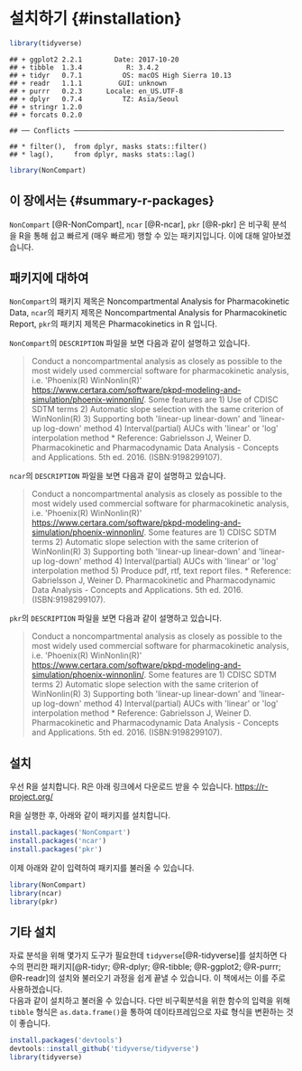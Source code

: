 # 설치하기 {#installation}


```r
library(tidyverse)
```

```
## + ggplot2 2.2.1        Date: 2017-10-20
## + tibble  1.3.4           R: 3.4.2
## + tidyr   0.7.1          OS: macOS High Sierra 10.13
## + readr   1.1.1         GUI: unknown
## + purrr   0.2.3      Locale: en_US.UTF-8
## + dplyr   0.7.4          TZ: Asia/Seoul
## + stringr 1.2.0      
## + forcats 0.2.0
```

```
## ── Conflicts ────────────────────────────────────────────────────
```

```
## * filter(),  from dplyr, masks stats::filter()
## * lag(),     from dplyr, masks stats::lag()
```

```r
library(NonCompart)
```

## 이 장에서는 {#summary-r-packages}

`NonCompart` [@R-NonCompart],  `ncar` [@R-ncar], `pkr` [@R-pkr] 은 비구획 분석을 R을 통해 쉽고 빠르게 (매우 빠르게) 행할 수 있는 패키지입니다. 
이에 대해 알아보겠습니다.

## 패키지에 대하여

`NonCompart`의 패키지 제목은 Noncompartmental Analysis for Pharmacokinetic Data, 
`ncar`의 패키지 제목은 Noncompartmental Analysis for Pharmacokinetic Report,
`pkr`의 패키지 제목은 Pharmacokinetics in R 입니다.

`NonCompart`의 `DESCRIPTION` 파일을 보면 다음과 같이 설명하고 있습니다.

> Conduct a noncompartmental analysis as closely as possible to the most widely used commercial software for pharmacokinetic analysis, i.e. 'Phoenix(R) WinNonlin(R)' <https://www.certara.com/software/pkpd-modeling-and-simulation/phoenix-winnonlin/>.
             Some features are
             1) Use of CDISC SDTM terms
             2) Automatic slope selection with the same criterion of WinNonlin(R)
             3) Supporting both 'linear-up linear-down' and 'linear-up log-down' method
             4) Interval(partial) AUCs with 'linear' or 'log' interpolation method
             * Reference: Gabrielsson J, Weiner D. Pharmacokinetic and Pharmacodynamic Data Analysis - Concepts and Applications. 5th ed. 2016. (ISBN:9198299107).

`ncar`의 `DESCRIPTION` 파일을 보면 다음과 같이 설명하고 있습니다.

> Conduct a noncompartmental analysis as closely as possible to the most widely used commercial software for pharmacokinetic analysis, i.e. 'Phoenix(R) WinNonlin(R)' <https://www.certara.com/software/pkpd-modeling-and-simulation/phoenix-winnonlin/>.
             Some features are
             1) CDISC SDTM terms
             2) Automatic slope selection with the same criterion of WinNonlin(R)
             3) Supporting both 'linear-up linear-down' and 'linear-up log-down' method
             4) Interval(partial) AUCs with 'linear' or 'log' interpolation method
             5) Produce pdf, rtf, text report files.
             * Reference: Gabrielsson J, Weiner D. Pharmacokinetic and Pharmacodynamic Data Analysis - Concepts and Applications. 5th ed. 2016. (ISBN:9198299107).

`pkr`의 `DESCRIPTION` 파일을 보면 다음과 같이 설명하고 있습니다.

> Conduct a noncompartmental analysis as closely as possible to the most widely used commercial software for pharmacokinetic analysis, i.e. 'Phoenix(R) WinNonlin(R)' <https://www.certara.com/software/pkpd-modeling-and-simulation/phoenix-winnonlin/>.
             Some features are
             1) CDISC SDTM terms
             2) Automatic slope selection with the same criterion of WinNonlin(R)
             3) Supporting both 'linear-up linear-down' and 'linear-up log-down' method
             4) Interval(partial) AUCs with 'linear' or 'log' interpolation method
             * Reference: Gabrielsson J, Weiner D. Pharmacokinetic and Pharmacodynamic Data Analysis - Concepts and Applications. 5th ed. 2016. (ISBN:9198299107).

## 설치 

우선 R을 설치합니다. 
R은 아래 링크에서 다운로드 받을 수 있습니다.
<https://r-project.org/>

R을 실행한 후, 아래와 같이 패키지를 설치합니다. 

```r
install.packages('NonCompart')
install.packages('ncar')
install.packages('pkr')
```

이제 아래와 같이 입력하여 패키지를 불러올 수 있습니다.

```r
library(NonCompart)
library(ncar)
library(pkr)
```

## 기타 설치

자료 분석을 위해 몇가지 도구가 필요한데 `tidyverse`[@R-tidyverse]를 설치하면 다수의 편리한 패키지[@R-tidyr; @R-dplyr; @R-tibble; @R-ggplot2; @R-purrr; @R-readr]의 설치와 불러오기 과정을 쉽게 끝낼 수 있습니다. 
이 책에서는 이를 주로 사용하겠습니다.  
다음과 같이 설치하고 불러올 수 있습니다.
다만 비구획분석을 위한 함수의 입력을 위해 `tibble` 형식은 `as.data.frame()`을 통하여 데이타프레임으로 자료 형식을 변환하는 것이 좋습니다.

```r
install.packages('devtools')
devtools::install_github('tidyverse/tidyverse')
library(tidyverse)
```

